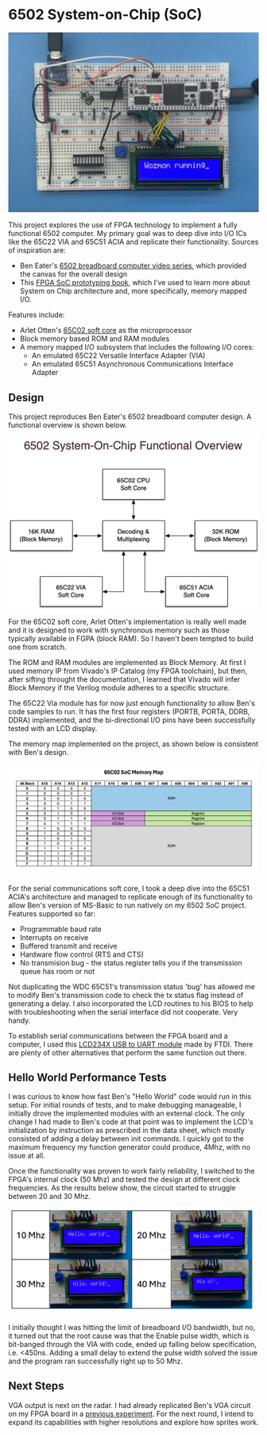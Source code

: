 # 6502 System-on-Chip (SoC)

![Splash](https://github.com/The8BitEnthusiast/65c02-soc/blob/main/images/Pictures/overview.png?raw=true)

This project explores the use of FPGA technology to implement a fully functional 6502 computer. My primary goal was to deep dive into I/O ICs like the 65C22 VIA and 65C51 ACIA and replicate their functionality. Sources of inspiration are:
* Ben Eater's [6502 breadboard computer video series](https://eater.net/6502), which provided the canvas for the overall design 
* This [FPGA SoC prototyping book](https://www.wiley.com/en-us/FPGA+Prototyping+by+SystemVerilog+Examples%3A+Xilinx+MicroBlaze+MCS+SoC+Edition-p-9781119282709), which I've used to learn more about System on Chip architecture and, more specifically, memory mapped I/O.

Features include:
* Arlet Otten's [65C02 soft core](https://github.com/Arlet/verilog-65C02-microcode) as the microprocessor
* Block memory based ROM and RAM modules
* A memory mapped I/O subsystem that includes the following I/O cores:
    * An emulated 65C22 Versatile Interface Adapter (VIA)
    * An emulated 65C51 Asynchronous Communications Interface Adapter 

## Design

This project reproduces Ben Eater's 6502 breadboard computer design. A functional overview is shown below.

![Overview](https://github.com/The8BitEnthusiast/65c02-soc/blob/main/images/Graphics/DesignOverview.png?raw=true)

For the 65C02 soft core, Arlet Otten's implementation is really well made and it is designed to work with synchronous memory such as those typically available in FGPA (block RAM). So I haven't been tempted to build one from scratch.

The ROM and RAM modules are implemented as Block Memory. At first I used memory IP from Vivado's IP Catalog (my FPGA toolchain), but then, after sifting throught the documentation, I learned that Vivado will infer Block Memory if the Verilog module adheres to a specific structure.

The 65C22 Via module has for now just enough functionality to allow Ben's code samples to run. It has the first four registers (PORTB, PORTA, DDRB, DDRA) implemented, and the bi-directional I/O pins have been successfully tested with an LCD display.

The memory map implemented on the project, as shown below is consistent with Ben's design.

![MemoryMap](https://github.com/The8BitEnthusiast/65c02-soc/blob/main/images/memorymap/memorymap.png?raw=true)

For the serial communications soft core, I took a deep dive into the 65C51 ACIA's architecture and managed to replicate enough of its functionality to allow Ben's version of MS-Basic to run natively on my 6502 SoC project. Features supported so far:

- Programmable baud rate
- Interrupts on receive
- Buffered transmit and receive
- Hardware flow control (RTS and CTS)
- No transmision bug - the status register tells you if the transmission queue has room or not

Not duplicating the WDC 65C51's transmission status 'bug' has allowed me to modify Ben's transmission code to check the tx status flag instead of generating a delay. I also incorporated the LCD routines to his BIOS to help with troubleshooting when the serial interface did not cooperate. Very handy.

To establish serial communications between the FPGA board and a computer, I used this [LCD234X USB to UART module](https://ftdichip.com/wp-content/uploads/2020/07/DS_LC234X.pdf) made by FTDI. There are plenty of other alternatives that perform the same function out there.


## Hello World Performance Tests

I was curious to know how fast Ben's "Hello World" code would run in this setup. For initial rounds of tests, and to make debugging manageable, I initially drove the implemented modules with an external clock. The only change I had made to Ben's code at that point was to implement the LCD's initialization by instruction as prescribed in the data sheet, which mostly consisted of adding a delay between init commands. I quickly got to the maximum frequency my function generator could produce, 4Mhz, with no issue at all.

Once the functionality was proven to work fairly reliability, I switched to the FPGA's internal clock (50 Mhz) and tested the design at different clock frequencies. As the results below show, the circuit started to struggle between 20 and 30 Mhz.

![TestResults](https://github.com/The8BitEnthusiast/65c02-soc/blob/main/images/Graphics/TestResults.png?raw=true)

I initially thought I was hitting the limit of breadboard I/O bandwidth, but no, it turned out that the root cause was that the Enable pulse width, which is bit-banged through the VIA with code, ended up falling below specification, i.e. <450ns. Adding a small delay to extend the pulse width solved the issue and the program ran successfully right up to 50 Mhz.

## Next Steps

VGA output is next on the radar. I had already replicated Ben's VGA circuit on my FPGA board in a [previous experiment](https://github.com/The8BitEnthusiast/vga-on-fpga). For the next round, I intend to expand its capabilities with higher resolutions and explore how sprites work.

